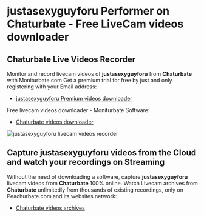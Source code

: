 # justasexyguyforu Performer on Chaturbate - Free LiveCam videos downloader

## Chaturbate Live Videos Recorder

Monitor and record livecam videos of **justasexyguyforu** from **Chaturbate** with Moniturbate.com
Get a premium trial for free by just and only registering with your Email address:
* [justasexyguyforu Premium videos downloader](https://moniturbate.com/request-demo-licence-key.html)

Free livecam videos downloader - Moniturbate Software:
* [Chaturbate videos downloader](https://moniturbate.com/moniturbate-download-software.html)

![justasexyguyforu livecam videos recorder](https://peachurnet.com/templates/moniturbate-software.png)


## Capture justasexyguyforu videos from the Cloud and watch your recordings on Streaming

Without the need of downloading a software, capture **justasexyguyforu** livecam videos from **Chaturbate** 100% online.
Watch Livecam archives from **Chaturbate** unlimitedly from thousands of existing recordings, only on Peachurbate.com and its websites network:
* [Chaturbate videos archives](https://peachurnet.com/)